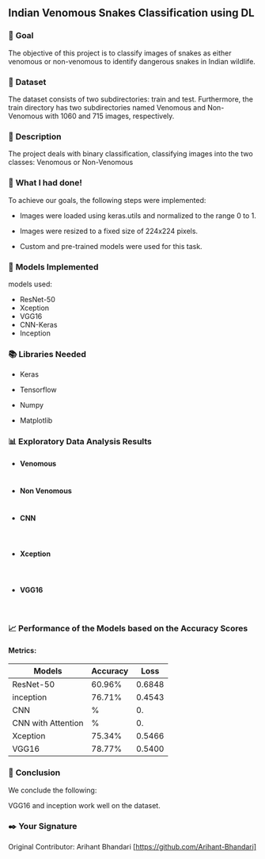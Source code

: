 ## **Indian Venomous Snakes Classification using DL**

### 🎯 **Goal**

The objective of this project is to classify images of snakes as either venomous or non-venomous to identify dangerous snakes in Indian wildlife.

### 🧵 **Dataset**

The dataset consists of two subdirectories: train and test. Furthermore, the train directory has two subdirectories named Venomous and Non-Venomous with 1060 and 715 images, respectively.

### 🧾 **Description**

The project deals with binary classification, classifying images into the two classes: Venomous or Non-Venomous

### 🧮 **What I had done!**

To achieve our goals, the following steps were implemented:

- Images were loaded using keras.utils and normalized to the range 0 to 1.

- Images were resized to a fixed size of 224x224 pixels.

- Custom and pre-trained models were used for this task.

### 🚀 **Models Implemented**

models used:

- ResNet-50
- Xception
- VGG16
- CNN-Keras
- Inception

### 📚 **Libraries Needed**

- Keras

- Tensorflow

- Numpy

- Matplotlib

### 📊 **Exploratory Data Analysis Results**


- #### Venomous

<img src = "">

- #### Non Venomous

<img src = "">

- #### CNN

<img src = "">

<img src = "">

- #### Xception

<img src = "">

<img src = "">

- #### VGG16

<img src = "">

<img src = "">

### 📈 **Performance of the Models based on the Accuracy Scores**

#### Metrics:

| Models | Accuracy | Loss |
|--------|---------------------|--------------------------|
| ResNet-50 | 60.96% | 0.6848 |
| inception | 76.71%  | 0.4543 | 
| CNN | % | 0. |
| CNN with Attention | % | 0. |
| Xception | 75.34%  | 0.5466 | 
| VGG16 | 78.77% | 0.5400 |

### 📢 **Conclusion**

We conclude the following:

VGG16 and inception work well on the dataset.

### ✒️ **Your Signature**

Original Contributor: Arihant Bhandari [https://github.com/Arihant-Bhandari]